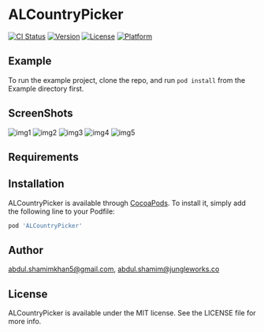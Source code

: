 # ALCountryPicker

[![CI Status](https://img.shields.io/travis/abdul.shamimkhan5@gmail.com/ALCountryPicker.svg?style=flat)](https://travis-ci.org/abdul.shamimkhan5@gmail.com/ALCountryPicker)
[![Version](https://img.shields.io/cocoapods/v/ALCountryPicker.svg?style=flat)](https://cocoapods.org/pods/ALCountryPicker)
[![License](https://img.shields.io/cocoapods/l/ALCountryPicker.svg?style=flat)](https://cocoapods.org/pods/ALCountryPicker)
[![Platform](https://img.shields.io/cocoapods/p/ALCountryPicker.svg?style=flat)](https://cocoapods.org/pods/ALCountryPicker)

## Example

To run the example project, clone the repo, and run `pod install` from the Example directory first.

## ScreenShots
![img1](https://user-images.githubusercontent.com/13666188/52888175-b6a05500-31a0-11e9-91a0-2ee636fd3925.png)
![img2](https://user-images.githubusercontent.com/13666188/52888177-b86a1880-31a0-11e9-8406-ad2c7b0d1699.png)
![img3](https://user-images.githubusercontent.com/13666188/52888181-b99b4580-31a0-11e9-918e-66bf9d95fd79.png)
![img4](https://user-images.githubusercontent.com/13666188/52888184-bb650900-31a0-11e9-82d7-01eb6f12f3bd.png)
![img5](https://user-images.githubusercontent.com/13666188/52888186-bc963600-31a0-11e9-8174-abac8d6619a5.png)

## Requirements

## Installation

ALCountryPicker is available through [CocoaPods](https://cocoapods.org). To install
it, simply add the following line to your Podfile:

```ruby
pod 'ALCountryPicker'
```

## Author

abdul.shamimkhan5@gmail.com, abdul.shamim@jungleworks.co

## License

ALCountryPicker is available under the MIT license. See the LICENSE file for more info.
